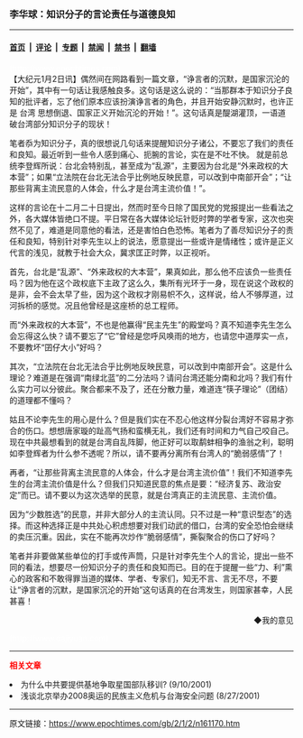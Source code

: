 ### 李华球：知识分子的言论责任与道德良知

---

#### [首页](../../../..?n161170) &nbsp;|&nbsp; [评论](../../../../../epoch-comment?n161170) &nbsp;|&nbsp; [专题](../../../../../epoch-special?n161170) &nbsp;|&nbsp; [禁闻](../../../../../epoch-news?n161170) &nbsp;|&nbsp; [禁书](../../../../../books?n161170) &nbsp;|&nbsp; [翻墙](https://github.com/gfw-breaker/nogfw/blob/master/README.md?n161170)


<div class="post_content" id="artbody" itemprop="articleBody">
 <!-- article content begin -->
 <p>
  <font color="#ffffff">
   (http://www.epochtimes.com)
  </font>
  <br/>
  【大纪元1月2日讯】偶然间在网路看到一篇文章，“诤言者的沉默，是国家沉沦的开始”，其中有一句话让我感触良多。这句话是这么说的：“当那群本于知识分子良知的批评者，忘了他们原本应该扮演诤言者的角色，并且开始安静沉默时，也许正是
  <ok href="/news/epochnews/home/_tw.html">
   台湾
  </ok>
  思想倒退、国家正义开始沉沦的开始！”。这句话真是醍湖灌顶，一语道破台湾部分知识分子的现状！
 </p>
 <p>
  笔者忝为知识分子，真的很想说几句话来提醒知识分子诸公，不要忘了我们的责任和良知。最近听到一些令人感到痛心、扼腕的言论，实在是不吐不快。 就是前总统李登辉所说：台北会特别乱，甚至成为“乱源”，主要因为台北是“外来政权的大本营”；如果“立法院在台北无法合乎比例地反映民意，可以改到中南部开会”；“让那些背离主流民意的人体会，什么才是台湾主流价值！”。
 </p>
 <p>
  这样的言论在十二月二十日提出，然而时至今日除了国民党的党报提出一些看法之外，各大媒体皆绝口不提。平日常在各大媒体论坛针贬时弊的学者专家，这次也突然不见了，难道是同意他的看法，还是害怕白色恐怖。笔者为了善尽知识分子的责任和良知，特别针对李先生以上的说法，愿意提出一些或许是情绪性；或许是正义代言的浅见，就教于社会大众，冀求匡正时弊，以正视听。
 </p>
 <p>
  首先，台北是“乱源”、“外来政权的大本营”，果真如此，那么他不应该负一些责任吗？因为他在这个政权底下主政了这么久，集所有光环于一身，现在说这个政权的是非，会不会太早了些，因为这个政权才刚易帜不久，这样说，给人不够厚道，过河拆桥的感觉。况且他曾经是这座桥的总工程师。
 </p>
 <p>
  而“外来政权的大本营”，不也是他赢得“民主先生”的殿堂吗？真不知道李先生怎么会忘得这么快？请不要忘了“它”曾经是您呼风唤雨的地方，也请您中道厚实一点，不要教坏“囝仔大小”好吗？
 </p>
 <p>
  其次，“立法院在台北无法合乎比例地反映民意，可以改到中南部开会”。这是什么理论？难道是在强调“南绿北蓝”的二分法吗？请问台湾还能分南和北吗？我们有什么实力可以分彼此。聚合都来不及了，还在分散力量，难道连“筷子理论”（团结）的道理都不懂吗？
 </p>
 <p>
  姑且不论李先生的用心是什么？但是我们实在不忍心他这样分裂台湾好不容易才弥合的伤口。想想唐家璇的趾高气扬和蛮横无礼，我们还有时间和力气自己咬自己。现在中共最想看到的就是台湾自乱阵脚，他正好可以取鹬蚌相争的渔翁之利，聪明如李登辉者为什么参不透呢？所以，请不要再分离所有台湾人的“脆弱感情”了！
 </p>
 <p>
  再者，“让那些背离主流民意的人体会，什么才是台湾主流价值”！我们不知道李先生的台湾主流价值是什么？但我们只知道民意的焦点是要：“经济复苏、政治安定”而已。请不要以为这次选举的民意，就是台湾真正的主流民意、主流价值。
 </p>
 <p>
  因为“少数胜选”的民意，并非大部分人的主流认同。只不过是一种“意识型态”的选择。而这种选择正是中共处心积虑想要对我们动武的借口，台湾的安全恐怕会继续的卖压沉重。因此，实在不能再次炒作“脆弱感情”，撕裂聚合的伤口了好吗？
 </p>
 <p>
  笔者并非要做某些单位的打手或传声筒，只是针对李先生个人的言论，提出一些不同的看法，想要尽一份知识分子的责任和良知而已。目的在于提醒一些“力、利”熏心的政客和不敢得罪当道的媒体、学者、专家们，知无不言、言无不尽，不要让“诤言者的沉默，是国家沉沦的开始”这句话真的在台湾发生，则国家甚幸，人民甚喜！
 </p>
 <p>
  <div align="right">
   <ok href="mailto:comment@epochtimes.com?subject=评论文章读者反馈&amp;body=您好﹐我读了贵网站的文章《李华球：知识分子的言论责任与道德良知》后﹐">
    ◆我的意见
   </ok>
  </div>
  <p>
   <font color="#ffffff">
    (http://www.dajiyuan.com)
   </font>
  </p>
  <hr/>
  <p>
   <font color="red">
    <b>
     相关文章
    </b>
   </font>
   <br/>
  </p>
  <li>
   <ok href="newscontent.asp?id=131257" target="_blank">
    为什么中共要提供基地争取星国部队移训?
   </ok>
   (9/10/2001)
   <li>
    <ok href="newscontent.asp?id=123275" target="_blank">
     浅谈北京举办2008奥运的民族主义危机与台海安全问题
    </ok>
    (8/27/2001)
    <br/>
    <!-- article content end -->
    <div id="below_article_ad">
    </div>
   </li>
  </li>
 </p>
</div>


---

原文链接：https://www.epochtimes.com/gb/2/1/2/n161170.htm